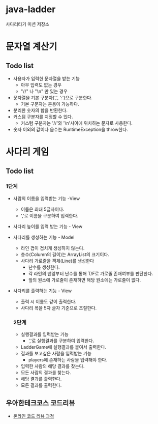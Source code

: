 # java-ladder
사다리타기 미션 저장소

# 문자열 계산기
## Todo list
- 사용자가 입력한 문자열을 받는 기능
  - 아무 입력도 없는 경우
  - "//" 나 "\n" 만 있는 경우
- 문자열을 기본 구분자(',', ':')으로 구분한다.
  -   기본 구분자는 혼용이 가능하다.
- 분리한 숫자의 합을 반환한다.
- 커스텀 구분자를 지정할 수 있다.
  - 커스텀 구분자는 '//'와 '\n'사이에 위치하는 문자로 사용한다.
- 숫자 이외의 값이나 음수는 RuntimeException을 throw한다.

# 사다리 게임
## Todo list
### 1단계
- 사람의 이름을 입력받는 기능 -View
  - 이름은 최대 5글자이다.
  - ','로 이름을 구분하여 입력한다.
- 사다리 높이를 입력 받는 기능 - View
- 사다리를 생성하는 기능 - Model
  - 라인 겹이 겹치게 생성하지 않는다.
  - 층수(Column의 길이)는 ArrayList<Line>의 크기이다.
  - 사다리 가로줄을 객체(Line)를 생성한다
    - 난수를 생성한다.
    - 각 라인의 맨앞부터 난수를 통해 T/F로 가로줄 존재여부를 판단한다.
    - 앞의 원소에 가로줄이 존재하면 해당 원소에는 가로줄이 없다.
- 사다리를 출력하는 기능 - View
  - 출력 시 이름도 같이 출력한다.
  - 사다리 폭을 5자 글자 기준으로 조절한다.
  
  ### 2단계
  - 실행결과를 입력받는 기능
    - ','로 실행결과를 구분하여 입력한다.
  - LadderGame에 실행결과를 붙여서 출력한다.
  - 결과를 보고싶은 사람을 입력받는 기능
    - players에 존재하는 사람을 입력해야 한다.
  - 입력한 사람의 해당 결과를 찾는다.
  - 모든 사람의 결과를 찾는다.
  - 해당 결과를 출력한다.
  - 모든 결과를 출력한다.


## 우아한테크코스 코드리뷰
* [온라인 코드 리뷰 과정](https://github.com/woowacourse/woowacourse-docs/blob/master/maincourse/README.md)